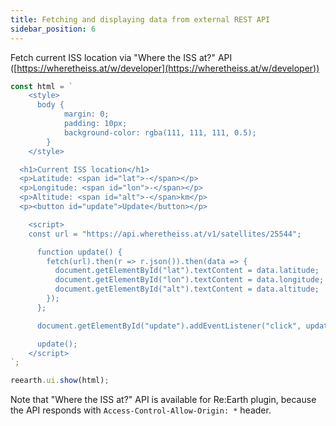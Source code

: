 ```yaml
---
title: Fetching and displaying data from external REST API
sidebar_position: 6
---
```


Fetch current ISS location via "Where the ISS at?" API ([https://wheretheiss.at/w/developer](https://wheretheiss.at/w/developer))

```js
const html = `
	<style>
	  body {
			margin: 0;
			padding: 10px;
			background-color: rgba(111, 111, 111, 0.5);
		}
	</style>

  <h1>Current ISS location</h1>
  <p>Latitude: <span id="lat">-</span></p>
  <p>Longitude: <span id="lon">-</span></p>
  <p>Altitude: <span id="alt">-</span>km</p>
  <p><button id="update">Update</button></p>

	<script>
    const url = "https://api.wheretheiss.at/v1/satellites/25544";

	  function update() {
	    fetch(url).then(r => r.json()).then(data => {
	      document.getElementById("lat").textContent = data.latitude;
	      document.getElementById("lon").textContent = data.longitude;
	      document.getElementById("alt").textContent = data.altitude;
	    });
	  };

	  document.getElementById("update").addEventListener("click", update);

	  update();
	</script>
`;

reearth.ui.show(html);
```

Note that "Where the ISS at?" API is available for Re:Earth plugin, because the API responds with `Access-Control-Allow-Origin: *` header.
